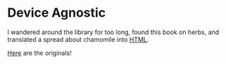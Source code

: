 # Device Agnostic
I wandered around the library for too long, found this book on herbs, and translated a spread about chamomile into [HTML](http://htmlpreview.github.io/?https://github.com/jennlikespie123/book/blob/master/camomile.html).

[Here](http://tinypic.com/r/2qanspv/9) are the originals!
